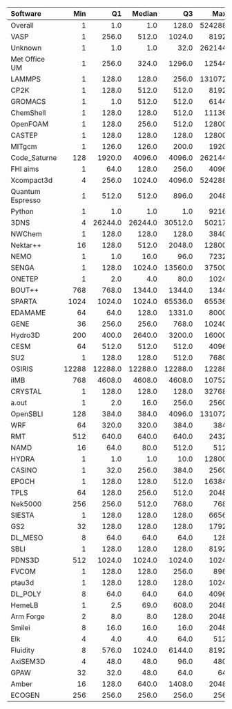 | Software         |   Min |      Q1 |   Median |      Q3 |    Max |    Jobs |     Nodeh |   PercentUse |   Users |   Projects |
|:-----------------|------:|--------:|---------:|--------:|-------:|--------:|----------:|-------------:|--------:|-----------:|
| Overall          |     1 |     1.0 |      1.0 |   128.0 | 524288 | 3645902 | 3405862.2 |        100.0 |     889 |        132 |
| VASP             |     1 |   256.0 |    512.0 |  1024.0 |   8192 |  457284 |  841757.0 |         24.7 |     148 |         17 |
| Unknown          |     1 |     1.0 |      1.0 |    32.0 | 262144 | 1187931 |  522632.1 |         15.3 |     444 |         91 |
| Met Office UM    |     1 |   256.0 |    324.0 |  1296.0 |  12544 |   69371 |  328121.3 |          9.6 |      51 |          3 |
| LAMMPS           |     1 |   128.0 |    128.0 |   256.0 | 131072 |   12385 |  237879.5 |          7.0 |      53 |         22 |
| CP2K             |     1 |   128.0 |    512.0 |   512.0 |   8192 |   47145 |  199056.1 |          5.8 |      59 |         12 |
| GROMACS          |     1 |     1.0 |    512.0 |   512.0 |   6144 |    9691 |  187119.6 |          5.5 |      44 |          8 |
| ChemShell        |     1 |   128.0 |    128.0 |   512.0 |  11136 |    1221 |  104103.1 |          3.1 |      20 |          4 |
| OpenFOAM         |     1 |   128.0 |    256.0 |   512.0 |  12800 |    2471 |  103781.1 |          3.0 |      39 |         15 |
| CASTEP           |     1 |   128.0 |    128.0 |   128.0 |  12800 |  242628 |   79384.1 |          2.3 |      54 |          9 |
| MITgcm           |     1 |   126.0 |    126.0 |   200.0 |   1920 |   25169 |   78114.5 |          2.3 |      17 |          2 |
| Code_Saturne     |   128 |  1920.0 |   4096.0 |  4096.0 | 262144 |     236 |   72443.2 |          2.1 |       7 |          4 |
| FHI aims         |     1 |    64.0 |    128.0 |   256.0 |   4096 |   27947 |   65787.8 |          1.9 |      20 |          3 |
| Xcompact3d       |     4 |   256.0 |   1024.0 |  4096.0 | 524288 |     441 |   56577.6 |          1.7 |      12 |          7 |
| Quantum Espresso |     1 |   512.0 |    512.0 |   896.0 |   2048 |  104209 |   55549.7 |          1.6 |      18 |          6 |
| Python           |     1 |     1.0 |      1.0 |     1.0 |   9216 | 1373683 |   52485.8 |          1.5 |      67 |         29 |
| 3DNS             |     4 | 26244.0 |  26244.0 | 30512.0 |  50217 |      57 |   47363.7 |          1.4 |       3 |          1 |
| NWChem           |     1 |   128.0 |    128.0 |   128.0 |   3840 |   45168 |   40929.3 |          1.2 |      14 |          5 |
| Nektar++         |    16 |   128.0 |    512.0 |  2048.0 |  12800 |     868 |   38849.5 |          1.1 |       8 |          2 |
| NEMO             |     1 |     1.0 |     16.0 |    96.0 |   7232 |   23324 |   36368.6 |          1.1 |      51 |          4 |
| SENGA            |     1 |   128.0 |   1024.0 | 13560.0 |  37500 |     122 |   34241.9 |          1.0 |       6 |          3 |
| ONETEP           |     1 |     2.0 |      4.0 |    80.0 |   1024 |    2572 |   26459.6 |          0.8 |       9 |          2 |
| BOUT++           |   768 |   768.0 |   1344.0 |  1344.0 |   1344 |     141 |   26268.4 |          0.8 |       1 |          1 |
| SPARTA           |  1024 |  1024.0 |   1024.0 | 65536.0 |  65536 |       9 |   25916.2 |          0.8 |       1 |          1 |
| EDAMAME          |    64 |    64.0 |    128.0 |  1331.0 |   8000 |     342 |   22545.6 |          0.7 |       2 |          1 |
| GENE             |    36 |   256.0 |    256.0 |   768.0 |  10240 |     141 |   15487.3 |          0.5 |       3 |          2 |
| Hydro3D          |   200 |   400.0 |   2640.0 |  3200.0 |  16000 |     215 |   11089.9 |          0.3 |       3 |          3 |
| CESM             |    64 |   512.0 |    512.0 |   512.0 |   4096 |    2273 |    9556.2 |          0.3 |       7 |          1 |
| SU2              |     1 |   128.0 |    128.0 |   512.0 |   7680 |    1190 |    9421.2 |          0.3 |       6 |          2 |
| OSIRIS           | 12288 | 12288.0 |  12288.0 | 12288.0 |  12288 |      17 |    9140.6 |          0.3 |       2 |          2 |
| iIMB             |   768 |  4608.0 |   4608.0 |  4608.0 |  10752 |      44 |    8952.9 |          0.3 |       2 |          2 |
| CRYSTAL          |     1 |   128.0 |    128.0 |   128.0 |  32768 |     816 |    8358.0 |          0.2 |      10 |          5 |
| a.out            |     1 |     2.0 |     16.0 |   256.0 |   2560 |     320 |    7427.1 |          0.2 |      14 |          9 |
| OpenSBLI         |   128 |   384.0 |    384.0 |  4096.0 | 131072 |      55 |    6631.4 |          0.2 |       2 |          2 |
| WRF              |    64 |   320.0 |    320.0 |   384.0 |    384 |     219 |    6198.0 |          0.2 |       5 |          3 |
| RMT              |   512 |   640.0 |    640.0 |   640.0 |   2432 |     184 |    5672.6 |          0.2 |       3 |          1 |
| NAMD             |    16 |    64.0 |     80.0 |   512.0 |    512 |     474 |    4222.0 |          0.1 |       5 |          4 |
| HYDRA            |     1 |     1.0 |      1.0 |    10.0 |  12800 |     469 |    3333.4 |          0.1 |       6 |          4 |
| CASINO           |     1 |    32.0 |    256.0 |   384.0 |   2560 |     113 |    3173.3 |          0.1 |       1 |          1 |
| EPOCH            |     1 |   128.0 |    128.0 |   512.0 |  16384 |     195 |    2215.3 |          0.1 |       4 |          1 |
| TPLS             |    64 |   128.0 |    256.0 |   512.0 |   2048 |      37 |    1933.2 |          0.1 |       2 |          2 |
| Nek5000          |   256 |   256.0 |    512.0 |   768.0 |    768 |      38 |    1811.4 |          0.1 |       1 |          1 |
| SIESTA           |     1 |   128.0 |    128.0 |   128.0 |   6656 |    1111 |    1488.2 |          0.0 |       5 |          3 |
| GS2              |    32 |   128.0 |    128.0 |   128.0 |   1792 |    1272 |    1403.1 |          0.0 |       2 |          1 |
| DL_MESO          |     8 |    64.0 |     64.0 |    64.0 |    128 |     370 |    1295.4 |          0.0 |       2 |          1 |
| SBLI             |     1 |   128.0 |    128.0 |   128.0 |   8192 |     283 |     914.6 |          0.0 |       3 |          2 |
| PDNS3D           |   512 |  1024.0 |   1024.0 |  1024.0 |   1024 |      99 |     790.9 |          0.0 |       2 |          1 |
| FVCOM            |     1 |   128.0 |    128.0 |   256.0 |    896 |      44 |     600.2 |          0.0 |       2 |          1 |
| ptau3d           |     1 |   128.0 |    128.0 |   128.0 |   1024 |      72 |     343.8 |          0.0 |       3 |          3 |
| DL_POLY          |     8 |    64.0 |     64.0 |    64.0 |   4096 |     644 |     185.1 |          0.0 |       3 |          3 |
| HemeLB           |     1 |     2.5 |     69.0 |   608.0 |   2048 |      30 |     135.1 |          0.0 |       3 |          1 |
| Arm Forge        |     2 |     8.0 |      8.0 |   128.0 |   2048 |     218 |     106.2 |          0.0 |       8 |          7 |
| Smilei           |     8 |    16.0 |     16.0 |    16.0 |   2048 |     275 |      55.4 |          0.0 |       3 |          1 |
| Elk              |     4 |     4.0 |      4.0 |    64.0 |    512 |      71 |      48.9 |          0.0 |       2 |          2 |
| Fluidity         |     8 |   576.0 |   1024.0 |  6144.0 |   8192 |       7 |      39.6 |          0.0 |       1 |          1 |
| AxiSEM3D         |     4 |    48.0 |     48.0 |    96.0 |    480 |     140 |      32.9 |          0.0 |       1 |          1 |
| GPAW             |    32 |    32.0 |     48.0 |    64.0 |     64 |       4 |      24.0 |          0.0 |       1 |          1 |
| Amber            |    16 |   128.0 |    640.0 |  1408.0 |   2048 |      45 |      22.0 |          0.0 |       1 |          1 |
| ECOGEN           |   256 |   256.0 |    256.0 |   256.0 |    256 |       2 |      17.7 |          0.0 |       1 |          1 |